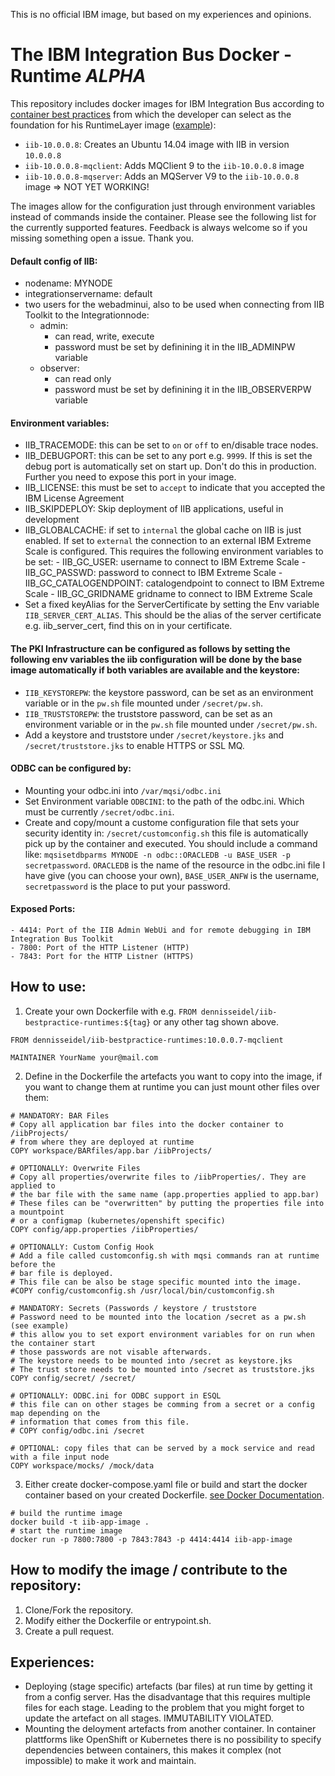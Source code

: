 This is no official IBM image, but based on my experiences and opinions.

# The IBM Integration Bus Docker - Runtime *ALPHA*

This repository includes docker images for IBM Integration Bus according to [container best practices](http://developers.redhat.com/blog/2016/02/24/10-things-to-avoid-in-docker-containers/) 
from which the developer can select as the foundation for his RuntimeLayer image ([example](https://github.com/dennisseidel/iib-bestpractice-applications-template)):
- `iib-10.0.0.8`: Creates an Ubuntu 14.04 image with IIB in version `10.0.0.8`  
- `iib-10.0.0.8-mqclient`: Adds MQClient 9 to the `iib-10.0.0.8` image
- `iib-10.0.0.8-mqserver`: Adds an MQServer V9 to the `iib-10.0.0.8` image => NOT YET WORKING!

The images allow for the configuration just through environment variables instead of commands inside the container. Please see the following list for the currently supported features.
Feedback is always welcome so if you missing something open a issue. Thank you.

#### Default config of IIB:
  - nodename: MYNODE
  - integrationservername: default
  - two users for the webadminui, also to be used when connecting from IIB Toolkit to the Integrationnode:
    - admin:
      - can read, write, execute
      - password must be set by definining it in the IIB_ADMINPW variable
    - observer:
      - can read only
      - password must be set by definining it in the IIB_OBSERVERPW variable

#### Environment variables:
- IIB_TRACEMODE: this can be set to `on` or `off` to en/disable trace nodes.
- IIB_DEBUGPORT: this can be set to any port e.g. `9999`. If this is set the debug port is automatically set on start up. Don't do this in production. Further you need to expose this port in your image.  
- IIB_LICENSE: this must be set to `accept` to indicate that you accepted the IBM License Agreement
- IIB_SKIPDEPLOY: Skip deployment of IIB applications, useful in development
- IIB_GLOBALCACHE: if set to `internal` the global cache on IIB is just enabled. If set to `external` the connection to an external IBM Extreme Scale is configured. This requires the following environment variables to be set:
      - IIB_GC_USER: username to connect to IBM Extreme Scale
      - IIB_GC_PASSWD: password to connect to IBM Extreme Scale
      - IIB_GC_CATALOGENDPOINT: catalogendpoint to connect to IBM Extreme Scale
      - IIB_GC_GRIDNAME gridname to connect to IBM Extreme Scale
- Set a fixed keyAlias for the ServerCertificate by setting the Env variable `IIB_SERVER_CERT_ALIAS`. This should be the alias of the server certificate e.g. iib_server_cert, find this on in your certificate. 

#### The PKI Infrastructure can be configured as follows by setting the following env variables the iib configuration will be done by the base image automatically if both variables are available and the keystore:
- `IIB_KEYSTOREPW`: the keystore password, can be set as an environment variable or in the `pw.sh` file mounted under `/secret/pw.sh`.
- `IIB_TRUSTSTOREPW`: the truststore password, can be set as an environment variable or in the `pw.sh` file mounted under `/secret/pw.sh`.
- Add a keystore and truststore under `/secret/keystore.jks` and `/secret/truststore.jks` to enable HTTPS or SSL MQ.

#### ODBC can be configured by: 
- Mounting your odbc.ini into `/var/mqsi/odbc.ini`
- Set Environment variable `ODBCINI`: to the path of the odbc.ini. Which must be currently `/secret/odbc.ini`.
- Create and copy/mount a custome configuration file that sets your security identity in: `/secret/customconfig.sh` this file is automatically pick up by the container and executed. You should include a command like: `mqsisetdbparms MYNODE -n odbc::ORACLEDB -u BASE_USER -p secretpassword`. `ORACLEDB` is the name of the resource in the odbc.ini file I have give (you can choose your own), `BASE_USER_ANFW` is the username, `secretpassword` is the place to put your password.

#### Exposed Ports:
    - 4414: Port of the IIB Admin WebUi and for remote debugging in IBM Integration Bus Toolkit
    - 7800: Port of the HTTP Listener (HTTP)
    - 7843: Port for the HTTP Listner (HTTPS) 

## How to use:

1. Create your own Dockerfile with e.g. `FROM dennisseidel/iib-bestpractice-runtimes:${tag}` or any other tag shown above.

```
FROM dennisseidel/iib-bestpractice-runtimes:10.0.0.7-mqclient

MAINTAINER YourName your@mail.com
```

2. Define in the Dockerfile the artefacts you want to copy into the image, if you want to change them at runtime you can just mount other files over them: 

```
# MANDATORY: BAR Files
# Copy all application bar files into the docker container to /iibProjects/
# from where they are deployed at runtime
COPY workspace/BARfiles/app.bar /iibProjects/

# OPTIONALLY: Overwrite Files
# Copy all properties/overwrite files to /iibProperties/. They are applied to
# the bar file with the same name (app.properties applied to app.bar)
# These files can be "overwritten" by putting the properties file into a mountpoint
# or a configmap (kubernetes/openshift specific)
COPY config/app.properties /iibProperties/

# OPTIONALLY: Custom Config Hook
# Add a file called customconfig.sh with mqsi commands ran at runtime before the
# bar file is deployed.
# This file can be also be stage specific mounted into the image.
#COPY config/customconfig.sh /usr/local/bin/customconfig.sh

# MANDATORY: Secrets (Passwords / keystore / truststore
# Password need to be mounted into the location /secret as a pw.sh (see example)
# this allow you to set export environment variables for on run when the container start
# those passwords are not visable afterwards.
# The keystore needs to be mounted into /secret as keystore.jks
# The trust store needs to be mounted into /secret as truststore.jks
COPY config/secret/ /secret/

# OPTIONALLY: ODBC.ini for ODBC support in ESQL
# this file can on other stages be comming from a secret or a config map depending on the
# information that comes from this file.
# COPY config/odbc.ini /secret

# OPTIONAL: copy files that can be served by a mock service and read with a file input node
COPY workspace/mocks/ /mock/data
```
3. Either create docker-compose.yaml file or build and start the docker container based on your created Dockerfile. [see Docker Documentation](https://docs.docker.com/get-started/part2/#build-the-app). 

```
# build the runtime image
docker build -t iib-app-image .
# start the runtime image
docker run -p 7800:7800 -p 7843:7843 -p 4414:4414 iib-app-image
```

## How to modify the image / contribute to the repository: 
1. Clone/Fork the repository.
2. Modify either the Dockerfile or entrypoint.sh.
3. Create a pull request.

## Experiences:
- Deploying (stage specific) artefacts (bar files) at run time by getting it from a config server. Has the disadvantage that this requires multiple files for each stage. Leading to the problem that you might forget to update the artefact on all stages. IMMUTABILITY VIOLATED.
- Mounting the deloyment artefacts from another container. In container plattforms like OpenShift or Kubernetes there is no possibility to specify dependencies between containers, this makes it complex (not impossible) to make it work and maintain.
